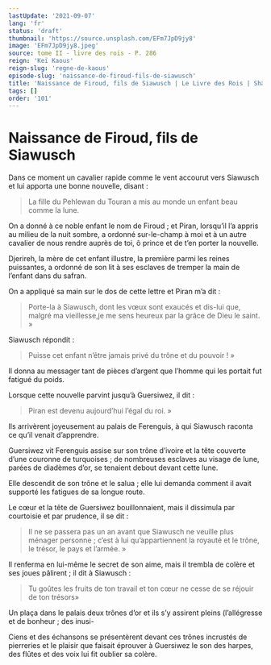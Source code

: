 ```yaml
---
lastUpdate: '2021-09-07'
lang: 'fr'
status: 'draft'
thumbnail: 'https://source.unsplash.com/EFm7JpD9jy8'
image: 'EFm7JpD9jy8.jpeg'
source: tome II - livre des rois - P. 286
reign: 'Keï Kaous'
reign-slug: 'regne-de-kaous'
episode-slug: 'naissance-de-firoud-fils-de-siawusch'
title: 'Naissance de Firoud, fils de Siawusch | Le Livre des Rois | Shâhnâmeh'
tags: []
order: '101'
---
```


<!-- LTeX: language=fr -->

# Naissance de Firoud, fils de Siawusch

Dans ce moment un cavalier rapide comme le vent accourut vers Siawusch et lui apporta une bonne nouvelle, disant :

> La fille du Pehlewan du Touran a mis au monde un enfant beau comme la lune.

On a donné à ce noble enfant le nom de Firoud ; et Piran, lorsqu’il l’a appris au milieu de la nuit sombre, a ordonné sur-le-champ à moi et à un autre cavalier de nous rendre auprès de toi, ô prince et de t’en porter la nouvelle.

Djerireh, la mère de cet enfant illustre, la première parmi les reines puissantes, a ordonné de son lit à ses esclaves de tremper la main de l’enfant dans du safran.

On a appliqué sa main sur le dos de cette lettre et Piran m’a dit :

> Porte-la à Siawusch, dont les vœux sont exaucés et dis-lui que, malgré ma vieillesse,je me sens heureux par la grâce de Dieu le saint. »

Siawusch répondit :

> Puisse cet enfant n’être jamais privé du trône et du pouvoir ! »

Il donna au messager tant de pièces d’argent que l’homme qui les portait fut fatigué du poids.

Lorsque cette nouvelle parvint jusqu’à Guersiwez, il dit :

> Piran est devenu aujourd’hui l’égal du roi. »

Ils arrivèrent joyeusement au palais de Ferenguis, à qui Siawusch raconta ce qu’il venait d’apprendre.

Guersiwez vit Ferenguis assise sur son trône d’ivoire et la tête couverte d’une couronne de turquoises ; de nombreuses esclaves au visage de lune, parées de diadèmes d’or, se tenaient debout devant cette lune.

Elle descendit de son trône et le salua ; elle lui demanda comment il avait supporté les fatigues de sa longue route.

Le cœur et la tête de Guersiwez bouillonnaient, mais il dissimula par courtoisie et par prudence, il se dit :

> Il ne se passera pas un an avant que Siawusch ne veuille plus ménager personne ; c’est à lui qu’appartiennent la royauté et le trône, le trésor, le pays et l’armée. »

Il renferma en lui-même le secret de son aime, mais il trembla de colère et ses joues pâlirent ; il dit à Siawusch :

> Tu goûtes les fruits de ton travail et ton cœur ne cesse de se réjouir de ton trésors»

Un plaça dans le palais deux trônes d’or et ils s’y assirent pleins (l’allégresse et de bonheur ; des inusi-

Ciens et des échansons se présentèrent devant ces trônes incrustés de pierreries et le plaisir que faisait éprouver à Guersiwez le son des harpes, des flûtes et des voix lui fit oublier sa colère.
